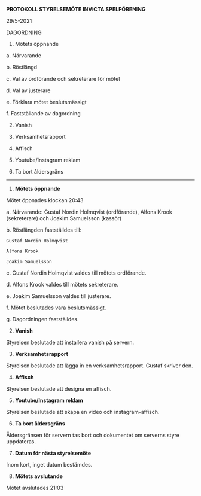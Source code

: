 **PROTOKOLL STYRELSEMÖTE INVICTA SPELFÖRENING**

29/5-2021

DAGORDNING

1. Mötets öppnande

  a. Närvarande

  b. Röstlängd

  c. Val av ordförande och sekreterare för mötet

  d. Val av justerare

  e. Förklara mötet beslutsmässigt

  f. Fastställande av dagordning

2. Vanish

3. Verksamhetsrapport

4. Affisch

5. Youtube/Instagram reklam

6. Ta bort åldersgräns

---

1. **Mötets öppnande**

  Mötet öppnades klockan 20:43

  a. Närvarande: Gustaf Nordin Holmqvist (ordförande), Alfons Krook (sekreterare) och Joakim Samuelsson (kassör)

  b. Röstlängden fastställdes till:

    Gustaf Nordin Holmqvist

    Alfons Krook

    Joakim Samuelsson

  c. Gustaf Nordin Holmqvist valdes till mötets ordförande.

  d. Alfons Krook valdes till mötets sekreterare.

  e. Joakim Samuelsson valdes till justerare.

  f. Mötet beslutades vara beslutsmässigt.

  g. Dagordningen fastställdes.

2. **Vanish**

  Styrelsen beslutade att installera vanish på servern.

3. **Verksamhetsrapport**

  Styrelsen beslutade att lägga in en verksamhetsrapport. Gustaf skriver den.

4. **Affisch**

  Styrelsen beslutade att designa en affisch.

5. **Youtube/Instagram reklam**

  Styrelsen beslutade att skapa en video och instagram-affisch.

6. **Ta bort åldersgräns**

  Åldersgränsen för servern tas bort och dokumentet om serverns styre uppdateras.

7. **Datum för nästa styrelsemöte**

  Inom kort, inget datum bestämdes.

8. **Mötets avslutande**

  Mötet avslutades 21:03
